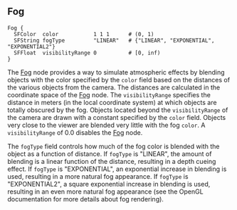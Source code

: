 ## Fog

```
Fog {
  SFColor  color           1 1 1      # (0, 1)
  SFString fogType         "LINEAR"   # {"LINEAR", "EXPONENTIAL", "EXPONENTIAL2"}
  SFFloat  visibilityRange 0          # [0, inf)
}
```

The [Fog](#fog) node provides a way to simulate atmospheric effects by blending objects with the color specified by the `color` field based on the distances of the various objects from the camera.
The distances are calculated in the coordinate space of the [Fog](#fog) node.
The `visibilityRange` specifies the distance in meters (in the local coordinate system) at which objects are totally obscured by the fog.
Objects located beyond the `visibilityRange` of the camera are drawn with a constant specified by the `color` field.
Objects very close to the viewer are blended very little with the fog `color`.
A `visibilityRange` of 0.0 disables the [Fog](#fog) node.

The `fogType` field controls how much of the fog color is blended with the object as a function of distance.
If `fogType` is "LINEAR", the amount of blending is a linear function of the distance, resulting in a depth cueing effect.
If `fogType` is "EXPONENTIAL", an exponential increase in blending is used, resulting in a more natural fog appearance.
If `fogType` is "EXPONENTIAL2", a square exponential increase in blending is used, resulting in an even more natural fog appearance (see the OpenGL documentation for more details about fog rendering).
